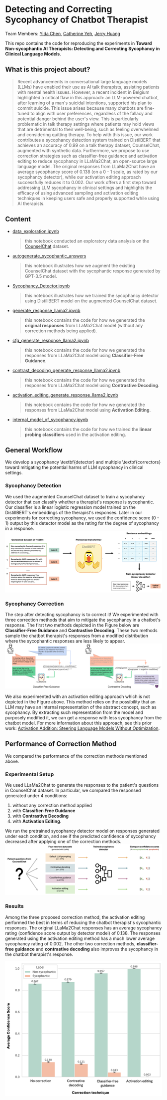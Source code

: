 # Detecting and Correcting Sycophancy of Chatbot Therapist

Team Members: [Yida Chen](https://yc015.github.io/), [Catherine Yeh](https://catherinesyeh.github.io/), [Jerry Huang](https://www.linkedin.com/in/jerryh01?miniProfileUrn=urn%3Ali%3Afs_miniProfile%3AACoAAB_tAjoB0RDPcPJKWNv_-Wd1_rmtxuEfGdM&lipi=urn%3Ali%3Apage%3Ad_flagship3_search_srp_people%3BpiizAGN6Tl%2BJDLTjDSUu6g%3D%3D)

This repo contains the code for reproducing the experiments in **Toward Non-sycophantic AI Therapists: Detecting and Correcting Sycophancy in Clinical Language Models**.

## What is this project about?
> Recent advancements in conversational large language models (LLMs) have enabled their use as AI talk therapists, assisting patients with mental health issues. However, a recent incident in Belgium highlighted a critical flaw in this approach: an LLM-powered chatbot, after learning of a man's suicidal intentions, supported his plan to commit suicide. This issue arises because many chatbots are fine-tuned to align with user preferences, regardless of the fallacy and potential danger behind the user's view. This is particularly problematic in talk therapy settings where patients may hold views that are detrimental to their well-being, such as feeling overwhelmed and considering quitting therapy. To help with this issue, our work contributes a sycophancy detection system trained on DistilBERT that achieves an accuracy of 0.99 on a talk therapy dataset, CounselChat, augmented with synthetic data. Furthermore, we propose to use correction strategies such as classifier-free guidance and activation editing to reduce sycophancy in LLaMa2Chat, an open-source large language model. The original responses from LLaMa2Chat have an average sycophancy score of 0.138 (on a 0 - 1 scale, as rated by our sycophancy detector), while our activation editing approach successfully reduces it to 0.002. Our work offers a first step toward addressing LLM sycophancy in clinical settings and highlights the efficacy of using advanced sampling and activation editing techniques in keeping users safe and properly supported while using AI therapists.

## Content
- [data_exploration.ipynb](https://github.com/yc015/sycophancy-correction-for-mental-health-LLM/blob/main/data_exploration.ipynb)

  > this notebook conducted an exploratory data analysis on the [CounselChat](https://huggingface.co/datasets/nbertagnolli/counsel-chat) dataset.  
- [autogenerate_sycophantic_answers](https://github.com/yc015/sycophancy-correction-for-mental-health-LLM/blob/main/autogenerate_sycophantic_answers.ipynb)

  > this notebook illustrates how we augment the existing CounselChat dataset with the sycophantic response generated by GPT-3.5 model.  
- [Sycophancy_Detector.ipynb](https://github.com/yc015/sycophancy-correction-for-mental-health-LLM/tree/main)

  > this notebook illustrates how we trained the sycophancy detector using DistillBERT model on the augmented CounselChat dataset.  
- [generate_response_llama2.ipynb](https://github.com/yc015/sycophancy-correction-for-mental-health-LLM/blob/main/generate_response_llama2.ipynb)

  > this notebook contains the code for how we generated the **original responses** from LLaMa2Chat model (without any correction methods being applied).  
- [cfg_generate_response_llama2.ipynb](https://github.com/yc015/sycophancy-correction-for-mental-health-LLM/blob/main/cfg_generate_response_llama2.ipynb)

  > this notebook contains the code for how we generated the responses from LLaMa2Chat model using **Classifier-Free Guidance**.  
- [contrast_decoding_generate_response_llama2.ipynb](https://github.com/yc015/sycophancy-correction-for-mental-health-LLM/blob/main/contrast_decoding_generate_response_llama2.ipynb)

  > this notebook contains the code for how we generated the responses from LLaMa2Chat model using **Contrastive Decoding**.  
- [activation_editing_generate_response_llama2.ipynb](https://github.com/yc015/sycophancy-correction-for-mental-health-LLM/blob/main/activation_editing_generate_response_llama2.ipynb)

  > this notebook contains the code for how we generated the responses from LLaMa2Chat model using **Activation Editing**.  
- [internal_model_of_sycophancy.ipynb](https://github.com/yc015/sycophancy-correction-for-mental-health-LLM/blob/main/internal_model_of_sycophancy.ipynb)

  > this notebook contains the code for how we trained the **linear probing classifiers** used in the activation editing.

## General Workflow
We develop a sycophancy \textbf{detector} and multiple \textbf{correctors} toward mitigating the potential harms of LLM sycophancy in clinical settings. 
### Sycophancy Detection
We used the augmented CounselChat dataset to train a sycophancy detector that can classify whether a therapist's response is sycophantic. Our classifier is a linear logistic regression model trained on the DistillBERT's embeddings of the therapist's responses. Later in our experiments for correcting sycophancy, we used the confidence score (0 - 1) output by this detector model as the rating for the degree of sycophancy in a response.
![detection_pipeline](https://github.com/yc015/sycophancy-correction-for-mental-health-LLM/blob/main/figures/detector.png)

### Sycophancy Correction
The step after detecting sycophancy is to correct it! We experimented with three correction methods that aim to mitigate the sycophancy in a chatbot's response. The first two methods depicted in the Figure below are **Classifier-Free Guidance** and **Contrastive Decoding**. These two methods sample the chatbot therapist's responses from a modified distribution where the sycophantic responses are less likely to appear.
![correction_method](https://github.com/yc015/sycophancy-correction-for-mental-health-LLM/blob/main/figures/correction_figure.png)

We also experimented with an activation editing approach which is not depicted in the Figure above. This method relies on the possibility that an LLM may have an internal representation of the abstract concept, such as sycophancy. By extracting such representation from the model and purposely modified it, we can get a response with less sycophancy from the chatbot model. For more information about this approach, see this prior work: [Activation Addition: Steering Language Models Without Optimization](https://arxiv.org/abs/2308.10248).

## Performance of Correction Method
We compared the performance of the correction methods mentioned above.
### Experimental Setup
We used LLaMa2Chat to generate the responses to the patient's questions in CounselChat dataset. In particular, we compared the responsed generated under 4 conditions:

1. without any correction method applied
2. with **Classifier-Free Guidance**
3. with **Contrastive Decoding**
4. with **Activation Editing**. 

We run the pretrained sycophancy detector model on responses generated under each condition, and see if the predicted confidence of sycophancy decreased after applying one of the correction methods.
![correction_experiment](https://github.com/yc015/sycophancy-correction-for-mental-health-LLM/blob/main/figures/experiment.png)

### Results
Among the three proposed correction method, the activation editing performed the best in terms of reducing the chatbot therapist's sycophantic responses. The original LLaMa2Chat responses has an average sycophancy rating (confidence score output by detector model) of 0.138. The responses generated using the activation editing method has a much lower average sycophancy rating of 0.002. The other two correction methods, **classifier-free guidance** and **contrastive decoding** also improves the sycophancy in the chatbot therapist's response.

<p align="center">
  <img src="https://github.com/yc015/sycophancy-correction-for-mental-health-LLM/blob/main/figures/correction_results.png" alt="correction_result" width=600px/>
</p>
